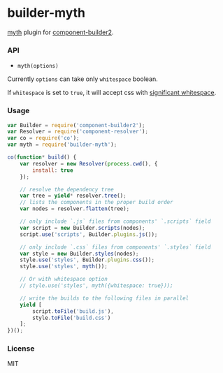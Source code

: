 # builder-myth

[myth](http://myth.io) plugin for [component-builder2](https://github.com/component/builder2.js).


### API

- `myth(options)`

Currently `options` can take only `whitespace` boolean.

If `whitespace` is set to `true`, it will accept css with [significant whitespace](https://github.com/reworkcss/css-whitespace).


### Usage

```javascript
var Builder = require('component-builder2');
var Resolver = require('component-resolver');
var co = require('co');
var myth = require('builder-myth');

co(function* build() {
    var resolver = new Resolver(process.cwd(), {
        install: true
    });

    // resolve the dependency tree
    var tree = yield* resolver.tree();
    // lists the components in the proper build order
    var nodes = resolver.flatten(tree);

    // only include `.js` files from components' `.scripts` field
    var script = new Builder.scripts(nodes);
    script.use('scripts', Builder.plugins.js());

    // only include `.css` files from components' `.styles` field
    var style = new Builder.styles(nodes);
    style.use('styles', Builder.plugins.css());
    style.use('styles', myth());

    // Or with whitespace option
    // style.use('styles', myth({whitespace: true}));

    // write the builds to the following files in parallel
    yield [
        script.toFile('build.js'),
        style.toFile('build.css')
    ];
})();

```

### License
  MIT
